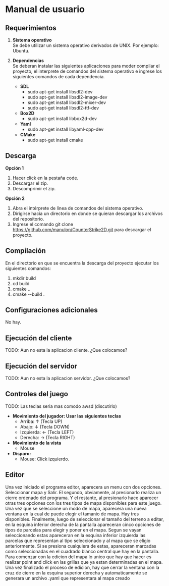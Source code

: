 # Manual de usuario #

## Requerimientos ##  

1. **Sistema operativo**  
Se debe utilizar un sistema operativo derivados de UNIX. Por ejemplo: Ubuntu.

2. **Dependencias**  
Se deberan instalar las siguientes aplicaciones para moder compilar el proyecto, el interprete de comandos
del sistema operativo e ingrese los siguientes comandos de cada dependencia.
   - **SDL**  
      - sudo apt-get install libsdl2-dev
      - sudo apt-get install libsdl2-image-dev
      - sudo apt-get install libsdl2-mixer-dev
      - sudo apt-get install libsdl2-ttf-dev
   - **Box2D**
      - sudo apt-get install libbox2d-dev
   - **Yaml**
      - sudo apt-get install libyaml-cpp-dev
   - **CMake**
      - sudo apt-get install cmake

## Descarga ##
**Opción 1**
1. Hacer click en la pestaña code.
2. Descargar el zip.
3. Descomprimir el zip.

**Opción 2**
1. Abra el intérprete de línea de comandos del sistema operativo.
2. Dirigirse hacia un directorio en donde se quieran descargar los archivos del repositorio.
3. Ingrese el comando git clone https://github.com/manulon/CounterStrike2D.git para descargar el proyecto.

## Compilación ##
En el directorio en que se encuentra la descarga del proyecto ejecutar los siguientes comandos:
1. mkdir build
2. cd build
3. cmake ..
4. cmake --build .

## Configuraciones adicionales ##
No hay.

## Ejecución del cliente ##
TODO: Aun no esta la aplicacion cliente. ¿Que colocamos?

## Ejecución del servidor ##
TODO: Aun no esta la aplicacion servidor. ¿Que colocamos?

## Controles del juego ##
TODO: Las teclas seria mas comodo awsd (discutirlo)
- **Movimiento del jugador: Usar las siguientes teclas**
   - Arriba: ↑ (Tecla UP)
   - Abajo: ↓ (Tecla DOWN)
   - Izquierda: ← (Tecla LEFT)
   - Derecha: → (Tecla RIGHT)
- **Movimiento de la vista**
   - Mouse
- **Disparo:**
   - Mouse: Click izquierdo.
## Editor ##
Una vez iniciado el programa editor, aparecera un menu con dos opciones. Seleccionar mapa y Salir. El segundo, obviamente, al presionarlo realiza un cierre ordenado del programa. Y el restante, al presionarlo hace aparecer otras tres opciones con los tres tipos de mapa disponibles para este juego. 
Una vez que se seleccione un modo de mapa, aparecera una nueva ventana en la cual de puede elegir el tamanio de mapa. Hay tres disponibles.
Finalmente, luego de seleccionar el tamaño del terreno a editar, en la esquina inferior derecha de la pantalla apareceran cinco opciones de tipos de parcelas para elegir y poner en el mapa. Segun se vayan seleccionando estas apareceran en la esquina inferior izquierda las parcelas que representan al tipo seleccionado y al mapa que se eligio anteriormente. Si se presiona cualquiera de estas, apareceran marcadas como seleccionadas en el cuadrado blanco central que hay en la pantalla. 
Para comenzar con la edicion del mapa lo unico que hay que hacer es realizar point and click en las grillas que ya estan determinadas en el mapa. Una vez finalizado el proceso de edicion, hay que cerrar la ventana con la cruz de cierre en la esquina superior derecha y automaticamente se generara un archivo .yaml que representara al mapa creado


